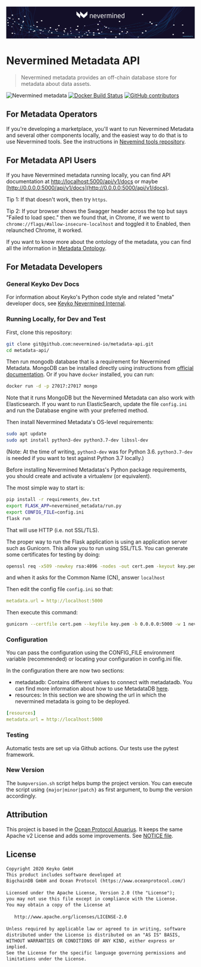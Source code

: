 [![banner](https://raw.githubusercontent.com/nevermined-io/assets/main/images/logo/banner_logo.png)](https://nevermined.io)

# Nevermined Metadata API

> Nevermined metadata provides an off-chain database store for metadata about data assets.

![Nevermined metadata](https://github.com/nevermined-io/metadata-api/workflows/Python%20package/badge.svg)
[![Docker Build Status](https://img.shields.io/docker/cloud/build/neverminedio/metadata-api.svg)](https://hub.docker.com/repository/docker/neverminedio/metadata-api)
[![GitHub contributors](https://img.shields.io/github/contributors/nevermined-io/metadata-api.svg)](https://github.com/nevermined-io/metadata-api/graphs/contributors)

## For Metadata Operators

If you're developing a marketplace, you'll want to run Nevermined Metadata and several other components locally, and the easiest way to do that is to use Nevermined tools. See the instructions in [Nevemind tools repository](https://github.com/nevermined-io/tools).

## For Metadata API Users

If you have Nevermined metadata running locally, you can find API documentation at
[http://localhost:5000/api/v1/docs](http://localhost:5000/api/v1/docs) or maybe
[http://0.0.0.0:5000/api/v1/docs](http://0.0.0.0:5000/api/v1/docs).

Tip 1: If that doesn't work, then try `https`.

Tip 2: If your browser shows the Swagger header across the top but says "Failed to load spec." then we found that, in Chrome, if we went to `chrome://flags/#allow-insecure-localhost` and toggled it to Enabled, then relaunched Chrome, it worked.

If you want to know more about the ontology of the metadata, you can find all the information in
[Metadata Ontology](https://github.com/nevermined-io/internal/tree/master/docs/architecture/specs/metadata).

## For Metadata Developers

### General Keyko Dev Docs

For information about Keyko's Python code style and related "meta" developer docs, see [Keyko Nevermined Internal](https://github.com/nevermined-io/internal).

### Running Locally, for Dev and Test

First, clone this repository:

```bash
git clone git@github.com:nevermined-io/metadata-api.git
cd metadata-api/
```

Then run mongodb database that is a requirement for Nevermined Metadata. MongoDB can be installed directly using instructions from [official documentation](https://docs.mongodb.com/manual/installation/). Or if you have `docker` installed, you can run:

```bash
docker run -d -p 27017:27017 mongo
```

Note that it runs MongoDB but the Nevermined Metadata can also work with Elasticsearch. If you want to run ElasticSearch, update the file `config.ini` and run the Database engine with your preferred method.

Then install Nevermined Metadata's OS-level requirements:

```bash
sudo apt update
sudo apt install python3-dev python3.7-dev libssl-dev
```

(Note: At the time of writing, `python3-dev` was for Python 3.6. `python3.7-dev` is needed if you want to test against Python 3.7 locally.)

Before installing Nevermined Metadatas's Python package requirements, you should create and activate a virtualenv (or equivalent).

The most simple way to start is:

```bash
pip install -r requirements_dev.txt
export FLASK_APP=nevermined_metadata/run.py
export CONFIG_FILE=config.ini
flask run
```

That will use HTTP (i.e. not SSL/TLS).

The proper way to run the Flask application is using an application server such as Gunicorn. This allow you to run using SSL/TLS.
You can generate some certificates for testing by doing:

```bash
openssl req -x509 -newkey rsa:4096 -nodes -out cert.pem -keyout key.pem -days 365
```

and when it asks for the Common Name (CN), answer `localhost`

Then edit the config file `config.ini` so that:

```yaml
metadata.url = http://localhost:5000
```

Then execute this command:

```bash
gunicorn --certfile cert.pem --keyfile key.pem -b 0.0.0.0:5000 -w 1 nevermined_metadata.run:app
```

### Configuration

You can pass the configuration using the CONFIG_FILE environment variable (recommended) or locating your configuration in config.ini file.

In the configuration there are now two sections:

- metadatadb: Contains different values to connect with metadatadb. You can find more information about how to use MetadataDB [here](https://github.com/nevermined-io/metadata-driver-interface).
- resources: In this section we are showing the url in which the nevermined metadata is going to be deployed.

```yaml
[resources]
metadata.url = http://localhost:5000
```

### Testing

Automatic tests are set up via Github actions.
Our tests use the pytest framework.

### New Version

The `bumpversion.sh` script helps bump the project version. You can execute the script using `{major|minor|patch}` as first argument, to bump the version accordingly.

## Attribution

This project is based in the [Ocean Protocol Aquarius](https://github.com/oceanprotocol/aquarius). It keeps the same Apache v2 License and adds some improvements.
See [NOTICE file](NOTICE).

## License
```
Copyright 2020 Keyko GmbH
This product includes software developed at
BigchainDB GmbH and Ocean Protocol (https://www.oceanprotocol.com/)

Licensed under the Apache License, Version 2.0 (the "License");
you may not use this file except in compliance with the License.
You may obtain a copy of the License at

   http://www.apache.org/licenses/LICENSE-2.0

Unless required by applicable law or agreed to in writing, software
distributed under the License is distributed on an "AS IS" BASIS,
WITHOUT WARRANTIES OR CONDITIONS OF ANY KIND, either express or implied.
See the License for the specific language governing permissions and
limitations under the License.
```
